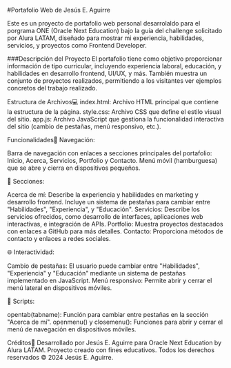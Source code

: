 #Portafolio Web de Jesús E. Aguirre

Este es un proyecto de portafolio web personal desarrolaldo para el porgrama ONE (Oracle Next Education) bajo la guía del challenge solicitado por Alura LATAM, diseñado para mostrar mi experiencia, habilidades, servicios, y proyectos como Frontend Developer.

###Descripción del Proyecto
El portafolio tiene como objetivo proporcionar información de tipo curricular, incluyendo experiencia laboral, educación, y habilidades en desarrollo frontend, UI/UX, y más. También muestra un conjunto de proyectos realizados, permitiendo a los visitantes ver ejemplos concretos del trabajo realizado.

Estructura de Archivos💻
index.html: Archivo HTML principal que contiene la estructura de la página.
style.css: Archivo CSS que define el estilo visual del sitio.
app.js: Archivo JavaScript que gestiona la funcionalidad interactiva del sitio (cambio de pestañas, menú responsivo, etc.).

Funcionalidades🌟
Navegación:

Barra de navegación con enlaces a secciones principales del portafolio: Inicio, Acerca, Servicios, Portfolio y Contacto.
Menú móvil (hamburguesa) que se abre y cierra en dispositivos pequeños.

📌 Secciones:

Acerca de mí: Describe la experiencia y habilidades en marketing y desarrollo frontend. Incluye un sistema de pestañas para cambiar entre "Habilidades", "Experiencia", y "Educación".
Servicios: Describe los servicios ofrecidos, como desarrollo de interfaces, aplicaciones web interactivas, e integración de APIs.
Portfolio: Muestra proyectos destacados con enlaces a GitHub para más detalles.
Contacto: Proporciona métodos de contacto y enlaces a redes sociales.

🌐 Interactividad:

Cambio de pestañas: El usuario puede cambiar entre "Habilidades", "Experiencia" y "Educación" mediante un sistema de pestañas implementado en JavaScript.
Menú responsivo: Permite abrir y cerrar el menú lateral en dispositivos móviles.


🔑 Scripts:

opentab(tabname): Función para cambiar entre pestañas en la sección "Acerca de mí".
openmenu() y closemenu(): Funciones para abrir y cerrar el menú de navegación en dispositivos móviles.

Créditos📝
Desarrollado por Jesús E. Aguirre para Oracle Next Education by Alura LATAM.
Proyecto creado con fines educativos. Todos los derechos reservados © 2024 Jesús E. Aguirre.